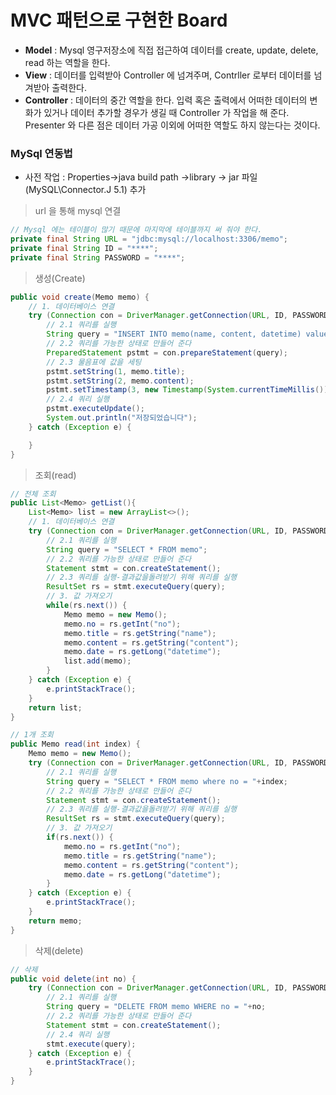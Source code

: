 # MVC 패턴으로 구현한 Board

- __Model__ : Mysql 영구저장소에 직접 접근하여 데이터를 create, update, delete, read 하는 역할을 한다.
- __View__ : 데이터를 입력받아 Controller 에 넘겨주며, Contrller 로부터 데이터를 넘겨받아 출력한다.
- __Controller__ : 데이터의 중간 역할을 한다. 입력 혹은 출력에서 어떠한 데이터의 변화가 있거나 데이터 추가할 경우가 생길 때 Controller 가 작업을 해 준다. Presenter 와 다른 점은 데이터 가공 이외에 어떠한 역할도 하지 않는다는 것이다.

### MySql 연동법

- 사전 작업 : Properties->java build path ->library -> jar 파일(MySQL\Connector.J 5.1) 추가

> url 을 통해 mysql 연결

```java
// Mysql 에는 테이블이 많기 때문에 마지막에 테이블까지 써 줘야 한다.
private final String URL = "jdbc:mysql://localhost:3306/memo";
private final String ID = "****";
private final String PASSWORD = "****";
```

> 생성(Create)

```java
public void create(Memo memo) {
	// 1. 데이터베이스 연결
	try (Connection con = DriverManager.getConnection(URL, ID, PASSWORD);) {
		// 2.1 쿼리를 실행
		String query = "INSERT INTO memo(name, content, datetime) values(?,?,?)";
		// 2.2 쿼리를 가능한 상태로 만들어 준다
		PreparedStatement pstmt = con.prepareStatement(query);
		// 2.3 물음표에 값을 세팅
		pstmt.setString(1, memo.title);
		pstmt.setString(2, memo.content);
		pstmt.setTimestamp(3, new Timestamp(System.currentTimeMillis()));
		// 2.4 쿼리 실행
		pstmt.executeUpdate();
		System.out.println("저장되었습니다");
	} catch (Exception e) {

	}
}
```

> 조회(read)

```java
// 전체 조회
public List<Memo> getList(){
	List<Memo> list = new ArrayList<>();
	// 1. 데이터베이스 연결
	try (Connection con = DriverManager.getConnection(URL, ID, PASSWORD);) {
		// 2.1 쿼리를 실행
		String query = "SELECT * FROM memo";
		// 2.2 쿼리를 가능한 상태로 만들어 준다
		Statement stmt = con.createStatement();
		// 2.3 쿼리를 실행-결과값을돌려받기 위해 쿼리를 실행
		ResultSet rs = stmt.executeQuery(query);
		// 3. 값 가져오기
		while(rs.next()) {
			Memo memo = new Memo();
			memo.no = rs.getInt("no");
			memo.title = rs.getString("name");
			memo.content = rs.getString("content");
			memo.date = rs.getLong("datetime");
			list.add(memo);
		}
	} catch (Exception e) {
		e.printStackTrace();
	}
	return list;
}
```
```java
// 1개 조회
public Memo read(int index) {
	Memo memo = new Memo();
	try (Connection con = DriverManager.getConnection(URL, ID, PASSWORD);) {
		// 2.1 쿼리를 실행
		String query = "SELECT * FROM memo where no = "+index;
		// 2.2 쿼리를 가능한 상태로 만들어 준다
		Statement stmt = con.createStatement();
		// 2.3 쿼리를 실행-결과값을돌려받기 위해 쿼리를 실행
		ResultSet rs = stmt.executeQuery(query);
		// 3. 값 가져오기
		if(rs.next()) {
			memo.no = rs.getInt("no");
			memo.title = rs.getString("name");
			memo.content = rs.getString("content");
			memo.date = rs.getLong("datetime");
		}
	} catch (Exception e) {
		e.printStackTrace();
	}
	return memo;
}
```

> 삭제(delete)

```java
// 삭제
public void delete(int no) {
	try (Connection con = DriverManager.getConnection(URL, ID, PASSWORD);) {
		// 2.1 쿼리를 실행
		String query = "DELETE FROM memo WHERE no = "+no;
		// 2.2 쿼리를 가능한 상태로 만들어 준다
		Statement stmt = con.createStatement();
		// 2.4 쿼리 실행
		stmt.execute(query);
	} catch (Exception e) {
		e.printStackTrace();
	}
}
```
